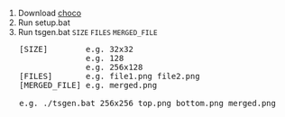 1. Download [choco](https://chocolatey.org)
2. Run setup.bat
3. Run tsgen.bat `SIZE` `FILES` `MERGED_FILE`
<pre>
   [SIZE]        e.g. 32x32  
                 e.g. 128  
                 e.g. 256x128  
   [FILES]       e.g. file1.png file2.png
   [MERGED_FILE] e.g. merged.png
   
   e.g. ./tsgen.bat 256x256 top.png bottom.png merged.png
</pre>
